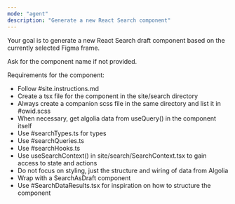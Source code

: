 ```yaml
---
mode: "agent"
description: "Generate a new React Search component"
---
```


Your goal is to generate a new React Search draft component based on the currently selected Figma frame.

Ask for the component name if not provided.

Requirements for the component:

- Follow #site.instructions.md
- Create a tsx file for the component in the site/search directory
- Always create a companion scss file in the same directory and list it in #owid.scss
- When necessary, get algolia data from useQuery() in the component itself
- Use #searchTypes.ts for types
- Use #searchQueries.ts
- Use #searchHooks.ts
- Use useSearchContext() in site/search/SearchContext.tsx to gain access to state and actions
- Do not focus on styling, just the structure and wiring of data from Algolia
- Wrap with a SearchAsDraft component
- Use #SearchDataResults.tsx for inspiration on how to structure the component
